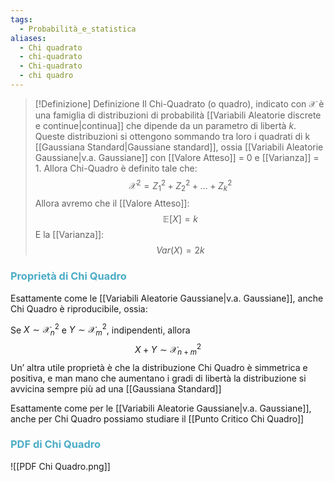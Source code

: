 ```yaml
---
tags:
  - Probabilità_e_statistica
aliases:
  - Chi quadrato
  - chi-quadrato
  - Chi-quadrato
  - chi quadro
---
```


>[!Definizione]  Definizione
>Il Chi-Quadrato (o quadro), indicato con $\mathcal{X}$ è una famiglia di distribuzioni di probabilità [[Variabili Aleatorie discrete e continue|continua]] che dipende da un parametro di libertà $k$.
>Queste distribuzioni si ottengono sommando tra loro i quadrati di k [[Gaussiana Standard|Gaussiane standard]], ossia [[Variabili Aleatorie Gaussiane|v.a. Gaussiane]] con [[Valore Atteso]] = 0 e [[Varianza]] = 1.
>Allora Chi-Quadro è definito tale che:
>$$\mathcal{X}^2=Z^2_{1}+Z^2_{2}+\dots+Z^2_{k}$$
>Allora avremo che il [[Valore Atteso]]:
>$$\mathbb{E}[X]=k$$
>E la [[Varianza]]:
>$$Var(X)=2k$$
### <font color="#4bacc6">Proprietà di Chi Quadro</font>

Esattamente come le [[Variabili Aleatorie Gaussiane|v.a. Gaussiane]], anche Chi Quadro è riproducibile, ossia:

Se $X\sim\mathcal{X}^2_{n}$ e $Y\sim\mathcal{X}^2_{m}$, indipendenti, allora
$$X+Y\sim \mathcal{X}^2_{n+m}$$
Un’ altra utile proprietà è che la distribuzione Chi Quadro è simmetrica e positiva, e man mano che  aumentano i gradi di libertà la distribuzione si avvicina sempre più ad una [[Gaussiana Standard]]

Esattamente come per le [[Variabili Aleatorie Gaussiane|v.a. Gaussiane]], anche per Chi Quadro possiamo studiare il [[Punto Critico Chi Quadro]]


### <font color="#4bacc6">PDF di Chi Quadro</font>

![[PDF Chi Quadro.png]]